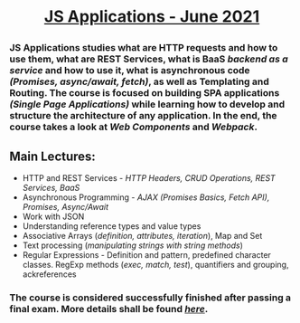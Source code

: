 # **<p align="center"><a href = "https://softuni.bg/trainings/3348/js-applications-june-2021" target="_blank">JS Applications - June 2021</a></p>**

### **JS Applications** studies what are HTTP requests and how to use them, what are REST Services, what is BaaS *backend as a service* and how to use it, what is asynchronous code *(Promises, async/await, fetch)*, as well as **Templating** and **Routing**. The course is focused on building SPA applications *(Single Page Applications)* while learning how to develop and structure the architecture of any application. In the end, the course takes a look at *Web Components* and *Webpack*.

## Main Lectures: 
*  HTTP and REST Services - *HTTP Headers, CRUD Operations, REST Services, BaaS*
*  Asynchronous Programming - *AJAX (Promises Basics, Fetch API), Promises, Async/Await*
*  Work with JSON
*  Understanding reference types and value types
*  Associative Arrays (*definition, attributes, iteration*), Map and Set
*  Text processing (*manipulating strings with string methods*)
* Regular Expressions - Definition and pattern, predefined character classes. RegExp methods (*exec, match, test*), quantifiers and grouping, ackreferences


### The course is considered successfully finished after passing a final exam. More details shall be found <a href = "https://softuni.bg/trainings/courses" target="_blank">*here*</a>.